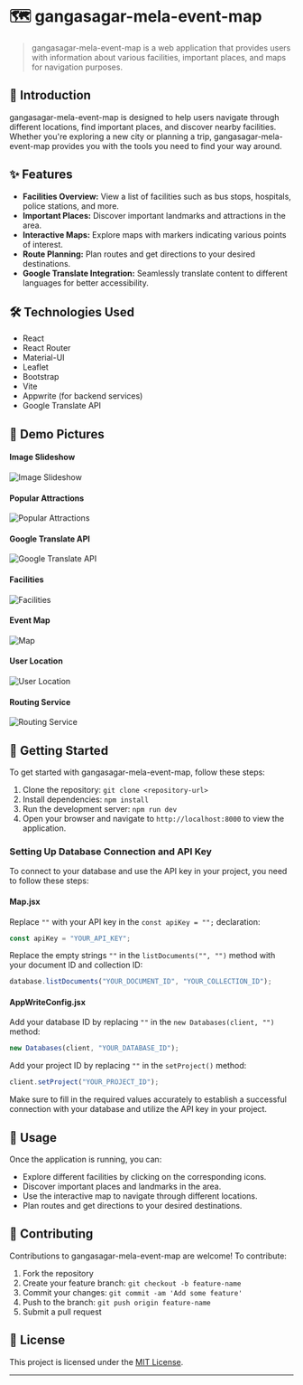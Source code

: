 # 🗺️ gangasagar-mela-event-map

> gangasagar-mela-event-map is a web application that provides users with information about various facilities, important places, and maps for navigation purposes.

## 🚀 Introduction

gangasagar-mela-event-map is designed to help users navigate through different locations, find important places, and discover nearby facilities. Whether you're exploring a new city or planning a trip, gangasagar-mela-event-map provides you with the tools you need to find your way around.

## ✨ Features

- **Facilities Overview:** View a list of facilities such as bus stops, hospitals, police stations, and more.
- **Important Places:** Discover important landmarks and attractions in the area.
- **Interactive Maps:** Explore maps with markers indicating various points of interest.
- **Route Planning:** Plan routes and get directions to your desired destinations.
- **Google Translate Integration:** Seamlessly translate content to different languages for better accessibility.

## 🛠️ Technologies Used

- React
- React Router
- Material-UI
- Leaflet
- Bootstrap
- Vite
- Appwrite (for backend services)
- Google Translate API

## 📸 Demo Pictures

#### Image Slideshow

![Image Slideshow](./images/slideshow.png)

#### Popular Attractions

![Popular Attractions](./images/popular-attractions.png)

#### Google Translate API

![Google Translate API](./images/google-translate.png)

#### Facilities

![Facilities](./images/facilities.png)

#### Event Map

![Map](./images/event-map.png)

#### User Location

![User Location](./images/user-location.png)

#### Routing Service

![Routing Service](./images/route.png)

## 🏁 Getting Started

To get started with gangasagar-mela-event-map, follow these steps:

1. Clone the repository: `git clone <repository-url>`
2. Install dependencies: `npm install`
3. Run the development server: `npm run dev`
4. Open your browser and navigate to `http://localhost:8000` to view the application.

### Setting Up Database Connection and API Key

To connect to your database and use the API key in your project, you need to follow these steps:

#### Map.jsx

Replace `""` with your API key in the `const apiKey = "";` declaration:

```javascript
const apiKey = "YOUR_API_KEY";
```

Replace the empty strings `""` in the `listDocuments("", "")` method with your document ID and collection ID:

```javascript
database.listDocuments("YOUR_DOCUMENT_ID", "YOUR_COLLECTION_ID");
```

#### AppWriteConfig.jsx

Add your database ID by replacing `""` in the `new Databases(client, "")` method:

```javascript
new Databases(client, "YOUR_DATABASE_ID");
```

Add your project ID by replacing `""` in the `setProject()` method:

```javascript
client.setProject("YOUR_PROJECT_ID");
```

Make sure to fill in the required values accurately to establish a successful connection with your database and utilize the API key in your project.

## 🔧 Usage

Once the application is running, you can:

- Explore different facilities by clicking on the corresponding icons.
- Discover important places and landmarks in the area.
- Use the interactive map to navigate through different locations.
- Plan routes and get directions to your desired destinations.

## 🤝 Contributing

Contributions to gangasagar-mela-event-map are welcome! To contribute:

1. Fork the repository
2. Create your feature branch: `git checkout -b feature-name`
3. Commit your changes: `git commit -am 'Add some feature'`
4. Push to the branch: `git push origin feature-name`
5. Submit a pull request

## 📄 License

This project is licensed under the [MIT License](LICENSE).

---
